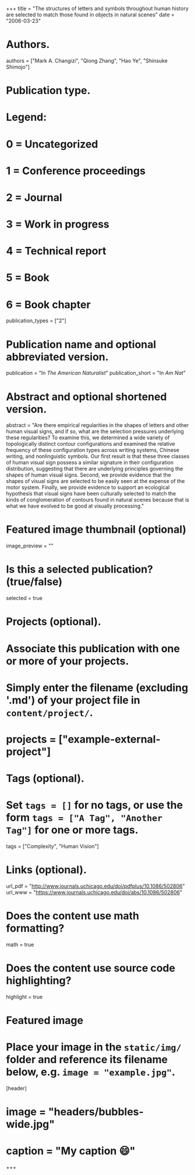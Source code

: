 +++
title = "The structures of letters and symbols throughout human history are selected to match those found in objects in natural scenes"
date = "2006-03-23"

# Authors.
authors = ["Mark A. Changizi", "Qiong Zhang", "Hao Ye", "Shinsuke Shimojo"]

# Publication type.
# Legend:
# 0 = Uncategorized
# 1 = Conference proceedings
# 2 = Journal
# 3 = Work in progress
# 4 = Technical report
# 5 = Book
# 6 = Book chapter
publication_types = ["2"]

# Publication name and optional abbreviated version.
publication = "In *The American Naturalist*"
publication_short = "In *Am Nat*"

# Abstract and optional shortened version.
abstract = "Are there empirical regularities in the shapes of letters and other human visual signs, and if so, what are the selection pressures underlying these regularities? To examine this, we determined a wide variety of topologically distinct contour configurations and examined the relative frequency of these configuration types across writing systems, Chinese writing, and nonlinguistic symbols. Our first result is that these three classes of human visual sign possess a similar signature in their configuration distribution, suggesting that there are underlying principles governing the shapes of human visual signs. Second, we provide evidence that the shapes of visual signs are selected to be easily seen at the expense of the motor system. Finally, we provide evidence to support an ecological hypothesis that visual signs have been culturally selected to match the kinds of conglomeration of contours found in natural scenes because that is what we have evolved to be good at visually processing."

# Featured image thumbnail (optional)
image_preview = ""

# Is this a selected publication? (true/false)
selected = true

# Projects (optional).
#   Associate this publication with one or more of your projects.
#   Simply enter the filename (excluding '.md') of your project file in `content/project/`.
# projects = ["example-external-project"]

# Tags (optional).
#   Set `tags = []` for no tags, or use the form `tags = ["A Tag", "Another Tag"]` for one or more tags.
tags = ["Complexity", "Human Vision"]

# Links (optional).
url_pdf = "http://www.journals.uchicago.edu/doi/pdfplus/10.1086/502806"
url_www = "https://www.journals.uchicago.edu/doi/abs/10.1086/502806"

# Does the content use math formatting?
math = true

# Does the content use source code highlighting?
highlight = true

# Featured image
# Place your image in the `static/img/` folder and reference its filename below, e.g. `image = "example.jpg"`.
[header]
# image = "headers/bubbles-wide.jpg"
# caption = "My caption :smile:"

+++

